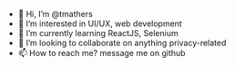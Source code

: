 - 👋 Hi, I’m @tmathers
- 👀 I’m interested in UI/UX, web development
- 🌱 I’m currently learning ReactJS, Selenium
- 💞️ I’m looking to collaborate on anything privacy-related
- 📫 How to reach me? message me on github

<!---
tmathers/tmathers is a ✨ special ✨ repository because its `README.md` (this file) appears on your GitHub profile.
You can click the Preview link to take a look at your changes.
--->

